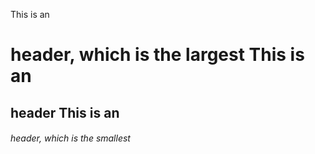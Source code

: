This is an <h1> header, which is the largest
This is an <h2> header
This is an <h6> header, which is the smallest
